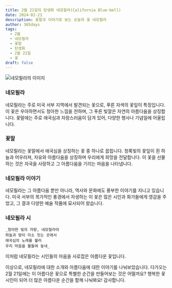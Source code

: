 ```yaml
---
title: 2월 21일의 탄생화 네모필라(California Blue-bell)
date: 2024-02-21
description: 꽃말과 이야기로 보는 오늘의 꽃 네모필라
author: 365days
tags:
  - 2월
  - 네모필라
  - 꽃말
  - 탄생화
  - 2월 21일
  - 꽃
draft: false
---
```


![네모필라의 이미지](https://cdn.pixabay.com/photo/2022/03/10/22/24/baby-blue-eyes-7060845_1280.jpg#center)


### 네모필라
네모필라는 주로 미국 서부 지역에서 발견되는 꽃으로, 푸른 자색의 꽃잎이 특징입니다. 이 꽃은 우아하면서도 청아한 느낌을 전하며, 그 푸른 빛깔은 자연의 아름다움을 상징합니다. 꽃말에는 주로 애국심과 자랑스러움이 담겨 있어, 다양한 행사나 기념일에 어울립니다.

### 꽃말
네모필라는 꽃말에서 애국심을 상징하는 꽃 중 하나로 꼽힙니다. 청록빛의 꽃잎이 흰 하늘과 어우러져, 자유와 아름다움을 상징하며 우리에게 희망을 전달합니다. 이 꽃을 선물하는 것은 자국을 사랑하고 그 아름다움을 기리는 마음을 나타냅니다.

### 네모필라 이야기
네모필라는 그 아름다움 뿐만 아니라, 역사와 문화에도 풍부한 이야기를 지니고 있습니다. 미국 서부의 목가적인 풍경에서 자생하는 이 꽃은 많은 시인과 화가들에게 영감을 주었고, 그 결과 다양한 예술 작품에 묘사되어 왔습니다.

### 네모필라 시
	_청아한 빛의 자랑, 네모필라야  
	하늘과 땅이 미소 짓는 곳에서  
	애국심의 노래를 불러  
	우리 마음을 물들여 놓네_

이처럼 네모필라는 시인들의 마음을 사로잡은 아름다운 꽃입니다.

이상으로, 네모필라에 대한 소개와 아름다움에 대한 이야기를 나눠보았습니다. 다가오는 2월 21일에는 이 아름다운 꽃으로 특별한 순간을 만들어보는 것은 어떨까요? 행복한 꽃시인이 되어 더 많은 아름다운 순간을 함께 나눠봐요! 감사합니다.